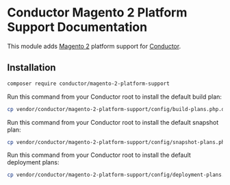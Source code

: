 Conductor Magento 2 Platform Support Documentation
==================================================

This module adds [Magento 2](https://magento.com/) platform support for
[Conductor](https://github.com/conductorphp/conductor-core).

## Installation

```bash
composer require conductor/magento-2-platform-support
``` 

Run this command from your Conductor root to install the default build plan:

```bash
cp vendor/conductor/magento-2-platform-support/config/build-plans.php.dist config/autoload/build-plans.global.php
```

Run this command from your Conductor root to install the default snapshot plan:

```bash
cp vendor/conductor/magento-2-platform-support/config/snapshot-plans.php.dist config/autoload/snapshot-plans.global.php
```

Run this command from your Conductor root to install the default deployment plans:

```bash
cp vendor/conductor/magento-2-platform-support/config/deployment-plans.php.dist config/autoload/deployment-plans.global.php
```

